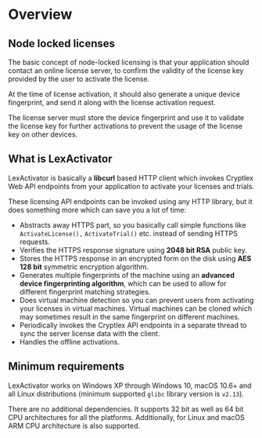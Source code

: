 # Overview

## Node locked licenses

The basic concept of node-locked licensing is that your application should contact an online license server, to confirm the validity of the license key provided by the user to activate the license. 

At the time of license activation, it should also generate a unique device fingerprint, and send it along with the license activation request. 

The license server must store the device fingerprint and use it to validate the license key for further activations to prevent the usage of the license key on other devices.

## What is LexActivator

LexActivator is basically a **libcurl** based HTTP client which invokes Cryptlex Web API endpoints from your application to activate your licenses and trials.

These licensing API endpoints can be invoked using any HTTP library, but it does something more which can save you a lot of time:

* Abstracts away HTTPS part, so you basically call simple functions like `ActivateLicense(),` `ActivateTrial()` etc. instead of sending HTTPS requests.
* Verifies the HTTPS response signature using **2048 bit RSA** public key.
* Stores the HTTPS response in an encrypted form on the disk using **AES 128 bit** symmetric encryption algorithm.
* Generates multiple fingerprints of the machine using an **advanced device fingerprinting algorithm**, which can be used to allow for different fingerprint matching strategies.
* Does virtual machine detection so you can prevent users from activating your licenses in virtual machines. Virtual machines can be cloned which may sometimes result in the same fingerprint on different machines.
* Periodically invokes the Cryptlex API endpoints in a separate thread to sync the server license data with the client.
* Handles the offline activations.

## Minimum requirements

LexActivator works on Windows XP through Windows 10, macOS 10.6+ and all Linux distributions \(minimum supported `glibc` library version is `v2.13`\).

There are no additional dependencies. It supports 32 bit as well as 64 bit CPU architectures for all the platforms. Additionally, for Linux and macOS ARM CPU architecture is also supported.

